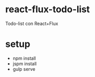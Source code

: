 # react-flux-todo-list
Todo-list con React+Flux

# setup

* npm install
* jspm install
* gulp serve
